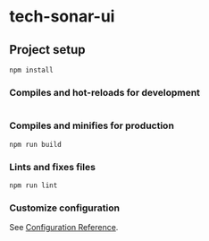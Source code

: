 # tech-sonar-ui

## Project setup
```
npm install
```

### Compiles and hot-reloads for development
```

```

### Compiles and minifies for production
```
npm run build
```

### Lints and fixes files
```
npm run lint
```

### Customize configuration
See [Configuration Reference](https://cli.vuejs.org/config/).
